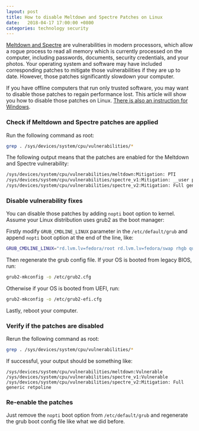 ```yaml
---
layout: post
title: How to disable Meltdown and Spectre Patches on Linux
date:   2018-04-17 17:00:00 +0800
categories: technology security
---
```


[Meltdown and Spectre][] are vulnerabilities in modern processors,
which allow a rogue process to read all memory which is currently processed on the computer, including passwords, documents, security credentials, and your photos. Your operating system and software may have included corresponding patches to mitigate those vulnerabilities if they are up to date.
However, those patches significantly slowdown your computer.

If you have offline computers that run only trusted software, you may want to disable those patches to regain performance lost. This article will show you how to disable those patches on Linux. [There is also an instruction for Windows][Windows Meltdown and Spectre].

### Check if Meltdown and Spectre patches are applied
Run the following command as root:
``` sh
grep . /sys/devices/system/cpu/vulnerabilities/*
```

The following output means that the patches are enabled for the Meltdown and Spectre vulnerability:

``` sh
/sys/devices/system/cpu/vulnerabilities/meltdown:Mitigation: PTI
/sys/devices/system/cpu/vulnerabilities/spectre_v1:Mitigation: __user pointer sanitization
/sys/devices/system/cpu/vulnerabilities/spectre_v2:Mitigation: Full generic retpoline, IBPB, IBRS_FW
```

### Disable vulnerability fixes
You can disable those patches by adding `nopti` boot option to kernel.
Assume your Linux distribution uses grub2 as the boot manager:

Firstly modify `GRUB_CMDLINE_LINUX` parameter in the `/etc/default/grub` and append `nopti` boot option at the end of the line, like:
``` sh
GRUB_CMDLINE_LINUX="rd.lvm.lv=fedora/root rd.lvm.lv=fedora/swap rhgb quiet nopti"
```

Then regenerate the grub config file.
If your OS is booted from legacy BIOS, run:
``` sh
grub2-mkconfig -o /etc/grub2.cfg
```
Otherwise if your OS is booted from UEFI, run:
``` sh
grub2-mkconfig -o /etc/grub2-efi.cfg
```

Lastly, reboot your computer.

### Verify if the patches are disabled
Rerun the following command as root:
``` sh
grep . /sys/devices/system/cpu/vulnerabilities/*
```

If successful, your output should be something like:
``` shspectre fedora
/sys/devices/system/cpu/vulnerabilities/meltdown:Vulnerable
/sys/devices/system/cpu/vulnerabilities/spectre_v1:Vulnerable
/sys/devices/system/cpu/vulnerabilities/spectre_v2:Mitigation: Full generic retpoline
```

### Re-enable the patches
Just remove the `nopti` boot option from `/etc/default/grub` and regenerate the grub boot config file like what we did before.

[Meltdown and Spectre]: https://meltdownattack.com/
[Windows Meltdown and Spectre]: https://social.technet.microsoft.com/Forums/windowsserver/en-US/fd9f2f4f-2534-4d61-86cd-fa5f38ac1557/meltdown-and-spectre-must-registry-value-featuresettingsoverride-manually-set-after-patch?forum=winserver8gen

